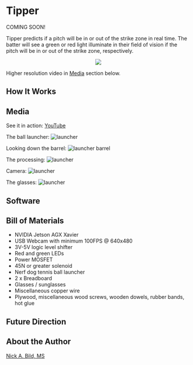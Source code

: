 # Tipper

COMING SOON!

Tipper predicts if a pitch will be in or out of the strike zone in real time.  The batter will see a green or red light illuminate in their field of vision if the pitch will be in or out of the strike zone, respectively.

<p align="center">
<img src="https://raw.githubusercontent.com/nickbild/tipper/master/media/video.gif">
</p>

Higher resolution video in [Media](https://github.com/nickbild/tipper#media) section below.

## How It Works

## Media

See it in action: [YouTube](https://www.youtube.com/watch?v=dkE9XCBSyhw)

The ball launcher:
![launcher](https://raw.githubusercontent.com/nickbild/tipper/master/media/launcher_sm.jpg)

Looking down the barrel:
![launcher barrel](https://raw.githubusercontent.com/nickbild/tipper/master/media/launcher_barrel_sm.jpg)

The processing:
![launcher](https://raw.githubusercontent.com/nickbild/tipper/master/media/xavier_sm.jpg)

Camera:
![launcher](https://raw.githubusercontent.com/nickbild/tipper/master/media/camera_sm.jpg)

The glasses:
![launcher](https://raw.githubusercontent.com/nickbild/tipper/master/media/glasses_sm.jpg)

## Software

## Bill of Materials

- NVIDIA Jetson AGX Xavier
- USB Webcam with minimum 100FPS @ 640x480
- 3V-5V logic level shifter
- Red and green LEDs
- Power MOSFET
- 45N or greater solenoid
- Nerf dog tennis ball launcher
- 2 x Breadboard
- Glasses / sunglasses
- Miscellaneous copper wire
- Plywood, miscellaneous wood screws, wooden dowels, rubber bands, hot glue

## Future Direction

## About the Author

[Nick A. Bild, MS](https://nickbild79.firebaseapp.com/#!/)
